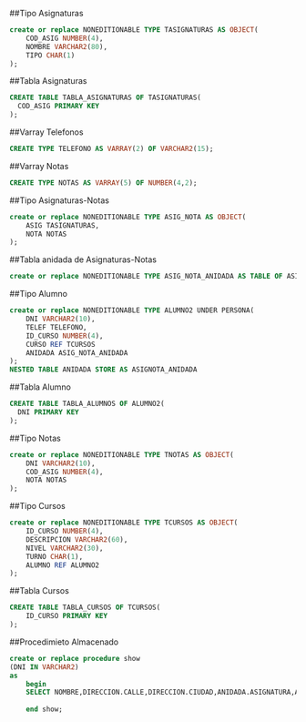 ##Tipo Asignaturas
``` sql
create or replace NONEDITIONABLE TYPE TASIGNATURAS AS OBJECT(
    COD_ASIG NUMBER(4),
    NOMBRE VARCHAR2(80),
    TIPO CHAR(1)
);
```
##Tabla Asignaturas
``` sql
CREATE TABLE TABLA_ASIGNATURAS OF TASIGNATURAS(
  COD_ASIG PRIMARY KEY
);
```
##Varray Telefonos
``` sql
CREATE TYPE TELEFONO AS VARRAY(2) OF VARCHAR2(15);
```
##Varray Notas
``` sql
CREATE TYPE NOTAS AS VARRAY(5) OF NUMBER(4,2);
```
##Tipo Asignaturas-Notas
``` sql
create or replace NONEDITIONABLE TYPE ASIG_NOTA AS OBJECT(
    ASIG TASIGNATURAS,
    NOTA NOTAS
); 
```
##Tabla anidada de Asignaturas-Notas
``` sql
create or replace NONEDITIONABLE TYPE ASIG_NOTA_ANIDADA AS TABLE OF ASIG_NOTA;

```
##Tipo Alumno
``` sql
create or replace NONEDITIONABLE TYPE ALUMNO2 UNDER PERSONA(
    DNI VARCHAR2(10),
    TELEF TELEFONO,
    ID_CURSO NUMBER(4),
    CURSO REF TCURSOS
    ANIDADA ASIG_NOTA_ANIDADA
);
NESTED TABLE ANIDADA STORE AS ASIGNOTA_ANIDADA
```
##Tabla Alumno
``` sql
CREATE TABLE TABLA_ALUMNOS OF ALUMNO2(
  DNI PRIMARY KEY
);
```
##Tipo Notas
``` sql
create or replace NONEDITIONABLE TYPE TNOTAS AS OBJECT(
    DNI VARCHAR2(10),
    COD_ASIG NUMBER(4),
    NOTA NOTAS
);
```
##Tipo Cursos
``` sql
create or replace NONEDITIONABLE TYPE TCURSOS AS OBJECT(
    ID_CURSO NUMBER(4),
    DESCRIPCION VARCHAR2(60),
    NIVEL VARCHAR2(30),
    TURNO CHAR(1),
    ALUMNO REF ALUMNO2
);
```

##Tabla Cursos
``` sql
CREATE TABLE TABLA_CURSOS OF TCURSOS(
    ID_CURSO PRIMARY KEY
);
```
##Procedimieto Almacenado
``` sql
create or replace procedure show
(DNI IN VARCHAR2)
as
    begin
    SELECT NOMBRE,DIRECCION.CALLE,DIRECCION.CIUDAD,ANIDADA.ASIGNATURA,ANIDADA.NOTA FROM TABLA_ALUMNOS;
    
    end show;
   
